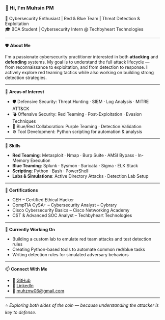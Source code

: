 ### 👋 Hi, I'm Muhsin PM

🔐 Cybersecurity Enthusiast | Red & Blue Team | Threat Detection & Exploitation  
🎓 BCA Student | Cybersecurity Intern @ Techbyheart Technologies

---

🛡️ **About Me**

I'm a passionate cybersecurity practitioner interested in both **attacking** and **defending** systems. My goal is to understand the full attack lifecycle — from reconnaissance to exploitation, and from detection to response. I actively explore red teaming tactics while also working on building strong detection strategies.

---

🚀 **Areas of Interest**

- 🛡️ Defensive Security: Threat Hunting · SIEM · Log Analysis · MITRE ATT&CK  
- 💣 Offensive Security: Red Teaming · Post-Exploitation · Evasion Techniques  
- 🧠 Blue/Red Collaboration: Purple Teaming · Detection Validation  
- ⚙️ Tool Development: Python scripting for automation & analysis

---

🧰 **Skills**

- **Red Teaming**: Metasploit · Nmap · Burp Suite · AMSI Bypass · In-Memory Execution  
- **Blue Teaming**: Splunk · Sysmon · Suricata · Sigma · ELK Stack  
- **Scripting**: Python · Bash · PowerShell  
- **Labs & Simulations**: Active Directory Attacks · Detection Lab Setup

---

📜 **Certifications**

- CEH – Certified Ethical Hacker  
- CompTIA CySA+ – Cybersecurity Analyst – Cybrary
- Cisco Cybersecurity Basics – Cisco Networking Academy
- CST & Advanced SOC Analyst – Techbyheart Technologies

---

📌 **Currently Working On**

- Building a custom lab to emulate red team attacks and test detection rules  
- Creating Python-based tools to automate common red/blue tasks  
- Writing detection rules for simulated adversary behaviors

---

📫 **Connect With Me**

- 🔗 [GitHub](https://github.com/muuhsi)  
- 💼 [LinkedIn](https://www.linkedin.com/in/muhsin-pm-1a4035327)  
- 📧 muhznw06@gmail.com  

---

⭐ *Exploring both sides of the coin — because understanding the attacker is key to defense.*


